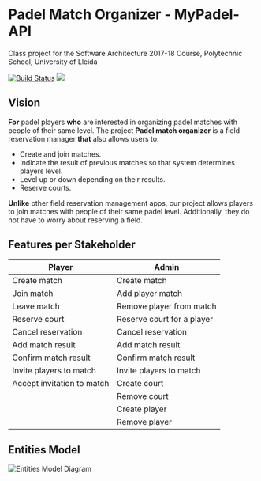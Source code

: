 # Padel Match Organizer - MyPadel-API

Class project for the Software Architecture 2017-18 Course, Polytechnic School, University of Lleida

[![Build Status](https://travis-ci.org/UdL-EPS-SoftArch/mypadel-api.svg?branch=master)](https://travis-ci.org/UdL-EPS-SoftArch/mypadel-api/branches) 
<a href="https://zenhub.com"><img src="https://cdn.rawgit.com/ZenHubIO/support/master/zenhub-badge.svg"></a>

## Vision

**For** padel players **who** are interested in organizing padel matches with people of their same level.
The project **Padel match organizer** is a field reservation manager **that** also allows users to:

 * Create and join matches.
 * Indicate the result of previous matches so that system determines players level.
 * Level up or down depending on their results.
 * Reserve courts. 


**Unlike** other field reservation management apps, our project allows players to join matches with people 
of their same padel level. Additionally, they do not have to worry about reserving a field.


## Features per Stakeholder

| Player                        | Admin                         |
| ------------------------------| ------------------------------|
| Create match                  | Create match                  |
| Join match                    | Add player match              |
| Leave match                   | Remove player from match      |
| Reserve court                 | Reserve court for a player    |
| Cancel reservation            | Cancel reservation            |
| Add match result              | Add match result              |
| Confirm match result          | Confirm match result          |
| Invite players to match       | Invite players to match       |
| Accept invitation to match    | Create court                  |
|                               | Remove court                  |
|                               | Create player                 |
|                               | Remove player                 |               |

## Entities Model

![Entities Model Diagram](http://www.plantuml.com/plantuml/png/3Sen3e0W3030h-W3eBkRWvk3YV4125L8A93InlXxNIytfkAp1bJEGnHfVG9WzzWxITHJExAlHR28zPNW2AjPjjtizPAPVGHwcmkOZMi9o7L1XlycUGtLtsrJoXy0)
